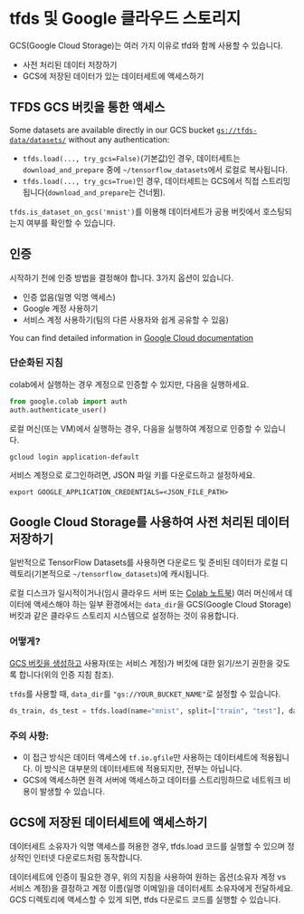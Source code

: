 # tfds 및 Google 클라우드 스토리지

GCS(Google Cloud Storage)는 여러 가지 이유로 tfd와 함께 사용할 수 있습니다.

- 사전 처리된 데이터 저장하기
- GCS에 저장된 데이터가 있는 데이터세트에 액세스하기

## TFDS GCS 버킷을 통한 액세스

Some datasets are available directly in our GCS bucket [`gs://tfds-data/datasets/`](https://console.cloud.google.com/storage/browser/tfds-data) without any authentication:

- `tfds.load(..., try_gcs=False)`(기본값)인 경우, 데이터세트는 `download_and_prepare` 중에 `~/tensorflow_datasets`에서 로컬로 복사됩니다.
- `tfds.load(..., try_gcs=True)`인 경우, 데이터세트는 GCS에서 직접 스트리밍됩니다(`download_and_prepare`는 건너뜀).

`tfds.is_dataset_on_gcs('mnist')`를 이용해 데이터세트가 공용 버킷에서 호스팅되는지 여부를 확인할 수 있습니다.

## 인증

시작하기 전에 인증 방법을 결정해야 합니다. 3가지 옵션이 있습니다.

- 인증 없음(일명 익명 액세스)
- Google 계정 사용하기
- 서비스 계정 사용하기(팀의 다른 사용자와 쉽게 공유할 수 있음)

You can find detailed information in [Google Cloud documentation](https://cloud.google.com/docs/authentication/getting-started)

### 단순화된 지침

colab에서 실행하는 경우 계정으로 인증할 수 있지만, 다음을 실행하세요.

```python
from google.colab import auth
auth.authenticate_user()
```

로컬 머신(또는 VM)에서 실행하는 경우, 다음을 실행하여 계정으로 인증할 수 있습니다.

```shell
gcloud login application-default
```

서비스 계정으로 로그인하려면, JSON 파일 키를 다운로드하고 설정하세요.

```shell
export GOOGLE_APPLICATION_CREDENTIALS=<JSON_FILE_PATH>
```

## Google Cloud Storage를 사용하여 사전 처리된 데이터 저장하기

일반적으로 TensorFlow Datasets를 사용하면 다운로드 및 준비된 데이터가 로컬 디렉토리(기본적으로 `~/tensorflow_datasets`)에 캐시됩니다.

로컬 디스크가 일시적이거나(임시 클라우드 서버 또는 [Colab 노트북](https://colab.research.google.com)) 여러 머신에서 데이터에 액세스해야 하는 일부 환경에서는 `data_dir`을 GCS(Google Cloud Storage) 버킷과 같은 클라우드 스토리지 시스템으로 설정하는 것이 유용합니다.

### 어떻게?

[GCS 버킷을 생성하고](https://cloud.google.com/storage/docs/creating-buckets) 사용자(또는 서비스 계정)가 버킷에 대한 읽기/쓰기 권한을 갖도록 합니다(위의 인증 지침 참조).

`tfds`를 사용할 때, `data_dir`를  `"gs://YOUR_BUCKET_NAME"`로 설정할 수 있습니다.

```python
ds_train, ds_test = tfds.load(name="mnist", split=["train", "test"], data_dir="gs://YOUR_BUCKET_NAME")
```

### 주의 사항:

- 이 접근 방식은 데이터 액세스에 `tf.io.gfile`만 사용하는 데이터세트에 적용됩니다. 이 방식은 대부분의 데이터세트에 적용되지만, 전부는 아닙니다.
- GCS에 액세스하면 원격 서버에 액세스하고 데이터를 스트리밍하므로 네트워크 비용이 발생할 수 있습니다.

## GCS에 저장된 데이터세트에 액세스하기

데이터세트 소유자가 익명 액세스를 허용한 경우, tfds.load 코드를 실행할 수 있으며 정상적인 인터넷 다운로드처럼 동작합니다.

데이터세트에 인증이 필요한 경우, 위의 지침을 사용하여 원하는 옵션(소유자 계정 vs 서비스 계정)을 결정하고 계정 이름(일명 이메일)을 데이터세트 소유자에게 전달하세요. GCS 디렉토리에 액세스할 수 있게 되면, tfds 다운로드 코드를 실행할 수 있습니다.
